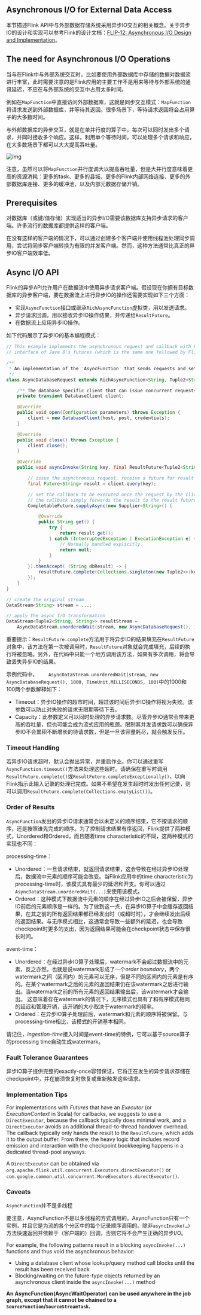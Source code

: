 ## Asynchronous I/O for External Data Access

本节描述Flink API中与外部数据存储系统采用异步IO交互的相关概念。关于异步IO的设计和实现可以参考Flink的设计文档：[FLIP-12: Asynchronous I/O Design and Implementation](https://cwiki.apache.org/confluence/pages/viewpage.action?pageId=65870673)。

## The need for Asynchronous I/O Operations

当与在Flink中与外部系统交互时，比如要使用外部数据库中存储的数据对数据流进行丰富，此时需要注意的是Flink应用的主要工作不是用来等待与外部系统的通讯延迟，不应在与外部系统的交互中占用太多时间。

例如在`MapFunction`中直接访问外部数据库，这就是同步交互模式：`MapFunction`将请求发送到外部数据库，并等待其返回。很多场景下，等待请求返回将会占用算子的大多数时间。

与外部数据库的异步交互，就是在单并行度的算子中，每次可以同时发出多个请求，并同时接收多个响应。这样，利用单个等待时间，可以处理多个请求和响应，在大多数场景下都可以大大提高吞吐量。

![img](/Users/wcp/DBA-Database/My-Obsidian/markdown图片/async_io.svg)

注意，虽然可以将`MapFunction`并行度调大以提高吞吐量，但是大并行度意味着更高的资源消耗：更多的task、更多的县城、更多的Flink内部网络连接、更多的外部数据库连接、更多的缓冲池，以及内部元数据存储开销。

## Prerequisites

对数据库（或键/值存储）实现适当的异步I/O需要该数据库支持异步请求的客户端。许多流行的数据库都提供这样的客户端。

在没有这样的客户端的情况下，可以通过创建多个客户端并使用线程池处理同步调用，尝试将同步客户端转换为有限的并发客户端。然而，这种方法通常比真正的异步IO客户端效率低。

## Async I/O API

Flink的异步API允许用户在数据流中使用异步请求客户端。假设现在你拥有目标数据库的异步客户端，要在数据流上进行异步IO的操作还需要实现如下三个方面：

* 实现`AsyncFunction`接口或继承`RichAsyncFunction`虚拟类，用以发送请求。
* 异步请求回调，用以接收异步IO操作结果，并传递给`ResultFuture`。
* 在数据流上应用异步IO操作。

如下代码展示了异步IO的基本编程模式：

```java
// This example implements the asynchronous request and callback with Futures that have the
// interface of Java 8's futures (which is the same one followed by Flink's Future)

/**
 * An implementation of the 'AsyncFunction' that sends requests and sets the callback.
 */
class AsyncDatabaseRequest extends RichAsyncFunction<String, Tuple2<String, String>> {

    /** The database specific client that can issue concurrent requests with callbacks */
    private transient DatabaseClient client;

    @Override
    public void open(Configuration parameters) throws Exception {
        client = new DatabaseClient(host, post, credentials);
    }

    @Override
    public void close() throws Exception {
        client.close();
    }

    @Override
    public void asyncInvoke(String key, final ResultFuture<Tuple2<String, String>> resultFuture) throws Exception {

        // issue the asynchronous request, receive a future for result
        final Future<String> result = client.query(key);

        // set the callback to be executed once the request by the client is complete
        // the callback simply forwards the result to the result future
        CompletableFuture.supplyAsync(new Supplier<String>() {

            @Override
            public String get() {
                try {
                    return result.get();
                } catch (InterruptedException | ExecutionException e) {
                    // Normally handled explicitly.
                    return null;
                }
            }
        }).thenAccept( (String dbResult) -> {
            resultFuture.complete(Collections.singleton(new Tuple2<>(key, dbResult)));
        });
    }
}

// create the original stream
DataStream<String> stream = ...;

// apply the async I/O transformation
DataStream<Tuple2<String, String>> resultStream =
    AsyncDataStream.unorderedWait(stream, new AsyncDatabaseRequest(), 1000, TimeUnit.MILLISECONDS, 100);
```

重要提示：`ResultFuture.complete`方法用于将异步IO的结果填充在`ResultFuture`对象中，该方法在第一次被调用时，`ResultFuture`对象就会完成填充，后续的执行将被忽略。另外，在代码中只能一个地方调用该方法，如果有多次调用，将会导致丢失异步IO的结果。

示例代码中，`    AsyncDataStream.unorderedWait(stream, new AsyncDatabaseRequest(), 1000, TimeUnit.MILLISECONDS, 100)`中的1000和100两个参数解释如下：

* Timeout：异步IO操作的超市时间，超过该时间后异步IO操作将视为失败。该参数可以防止对失败的请求无限期等待下去。
* Capacity：此参数定义可以同时处理的异步请求数。尽管异步IO通常会带来更高的吞吐量，但也可能会成为流式应用的瓶颈。限制其并发请求数可以确保异步IO不会累积不断增长的待请求数，但是一旦该容量耗尽，就会触发反压。

### Timeout Handling

若异步IO请求超时，默认会抛出异常，并重启作业。你可以通过重写`AsyncFunction.timeout()`方法来处理这些超时。请确保在重写时调用`ResultFuture.complete()`或`ResultFutere.completeExceptionally()`，以向Flink指示此输入记录的处理已完成。如果不希望在发生超时时发出任何记录，则可以调用`ResultFuture.complete(Collections.emptyList())`。

### Order of Results

`AsyncFunction`发出的异步IO请求通常会以未定义的顺序结束，它不按请求的顺序，还是按照谁先完成的顺序。为了控制请求结果有序返回，Flink提供了两种模式，Unordered和Ordered，而且随着time characteristic的不同，这两种模式的实现也不同：

processing-time：

* Unordered：一旦请求结束，就返回请求结果，这会导致在经过异步IO处理后，数据流中元素的顺序可能会改变。当Flink应用中的time characteristic为processing-time时，该模式具有最少的延迟和开支。你可以通过`AsyncDataStream.unorderedWait(...)`来使用该模式。
* Ordered：这种模式下数据流中元素的顺序在经过异步IO之后会被保留，异步IO前后的元素顺序是一样的。为了做到这一点，在异步IO算子中会缓存返回结果，在其之前的所有返回结果都已经发出时（或超时时），才会继续发出后续的返回结果。与无序模式相比，这通常会导致一些额外的延迟，也会导致checkpoint时更多的支出，因为返回结果可能会在checkpoint状态中保存很长时间。

event-time：

* Unordered：在经过异步IO算子处理后，watermark不会超过数据流中的元素，反之亦然，也就是说watermark形成了一个*order boundary*，两个watermark之间（区间内）的元素可以无序，但是不同的区间内的元素是有序的。在某个watermark之后的元素的返回结果仍在该watermark之后进行输出。当watermark之前的所有元素的返回结果输出后，该watermark才会输出。
    这意味着存在watermark的情况下，无序模式也具有了和有序模式相同的延迟和管理开销，该开销的大小取决于watermark的频率。
* Ordered：在异步IO算子处理前后，watermark和元素的顺序将被保留。与processing-time相比，该模式的开销基本相同。

请记住，*ingestion-time*接入时间是event-time的特例，它可以基于source算子的processing time自动生成watermark。

### Fault Tolerance Guarantees

异步IO算子提供完整的exactly-once容错保证，它将正在发生的异步请求存储在checkpoint中，并在崩溃恢复时恢复或重新触发这些请求。

### Implementation Tips

For implementations with *Futures* that have an *Executor* (or *ExecutionContext* in Scala) for callbacks, we suggests to use a `DirectExecutor`, because the callback typically does minimal work, and a `DirectExecutor` avoids an additional thread-to-thread handover overhead. The callback typically only hands the result to the `ResultFuture`, which adds it to the output buffer. From there, the heavy logic that includes record emission and interaction with the checkpoint bookkeeping happens in a dedicated thread-pool anyways.

A `DirectExecutor` can be obtained via `org.apache.flink.util.concurrent.Executors.directExecutor()` or `com.google.common.util.concurrent.MoreExecutors.directExecutor()`.

### Caveats

`AsyncFunction`并不是多线程

要注意，AsyncFunction不是以多线程的方式调用的。AsyncFunction只有一个实例，并且它是为流的各个分区中的每个记录顺序调用的。除非`asyncInvoke(…)`方法快速返回并依赖于（客户端的）回调，否则它将不会产生正确的异步I/O。

For example, the following patterns result in a blocking `asyncInvoke(...)` functions and thus void the asynchronous behavior:

- Using a database client whose lookup/query method call blocks until the result has been received back
- Blocking/waiting on the future-type objects returned by an asynchronous client inside the `asyncInvoke(...)` method

**An AsyncFunction(AsyncWaitOperator) can be used anywhere in the job graph, except that it cannot be chained to a `SourceFunction`/`SourceStreamTask`.**







